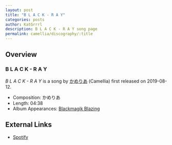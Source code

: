 ```yaml
---
layout: post
title: "B L A C K - R A Y"
categories: posts
author: KatGrrrl
description: B L A C K - R A Y song page
permalink: camellia/discography/:title
---
```


## Overview

### B L A C K - R A Y

*B L A C K - R A Y* is a song by [かめりあ](<{% link postsWiki/_posts/2023-12-10-camellia.md %}>) (Camellia) first released on 2019-08-12.

* Composition: かめりあ
* Length: 04:38
* Album Appearances: [Blackmagik Blazing](<{% link postsInclude/_posts/camellia/albums/Blackmagik-Blazing/2023-12-21-Blackmagik-Blazing.md %}>)

## External Links

* [Spotify](https://open.spotify.com/track/4kB8uLRcquqMiCdSnHOHjM?si=a77c706e7bfa40fa)

